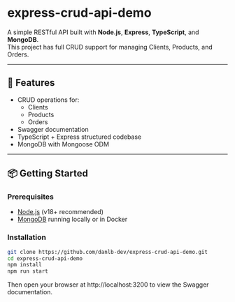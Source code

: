 # express-crud-api-demo

A simple RESTful API built with **Node.js**, **Express**, **TypeScript**, and **MongoDB**.  
This project has full CRUD support for managing Clients, Products, and Orders.

---

## 🔧 Features

- CRUD operations for:
  - Clients
  - Products
  - Orders
- Swagger documentation
- TypeScript + Express structured codebase
- MongoDB with Mongoose ODM

---

## 📦 Getting Started

### Prerequisites

- [Node.js](https://nodejs.org/) (v18+ recommended)
- [MongoDB](https://www.mongodb.com/) running locally or in Docker

### Installation

```bash
git clone https://github.com/danlb-dev/express-crud-api-demo.git
cd express-crud-api-demo
npm install
npm run start
```

Then open your browser at http://localhost:3200 to view the Swagger documentation.
